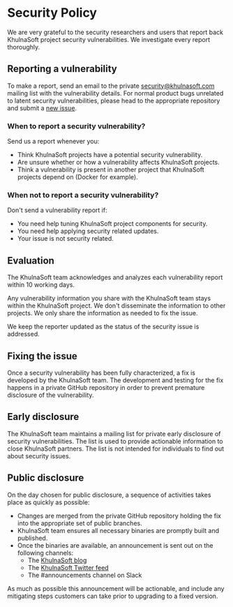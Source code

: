 # Security Policy
We are very grateful to the security researchers and users that report
back KhulnaSoft project security vulnerabilities. We investigate every report thoroughly.

## Reporting a vulnerability
To make a report, send an email to the private
[security@khulnasoft.com](mailto:security@khulnasoft.com)
mailing list with the vulnerability details. For normal product bugs
unrelated to latent security vulnerabilities, please head to
the appropriate repository and submit a [new issue](../../issues/new/choose).

### When to report a security vulnerability?

Send us a report whenever you:

- Think KhulnaSoft projects have a potential security vulnerability.
- Are unsure whether or how a vulnerability affects KhulnaSoft projects.
- Think a vulnerability is present in another project that KhulnaSoft projects
depend on (Docker for example).

### When not to report a security vulnerability?

Don't send a vulnerability report if:

- You need help tuning KhulnaSoft project components for security.
- You need help applying security related updates.
- Your issue is not security related.

## Evaluation

The KhulnaSoft team acknowledges and analyzes each vulnerability report within 10 working days.

Any vulnerability information you share with the KhulnaSoft team stays
within the KhulnaSoft project. We don't disseminate the information to other
projects. We only share the information as needed to fix the issue.

We keep the reporter updated as the status of the security issue is addressed.

## Fixing the issue

Once a security vulnerability has been fully characterized, a fix is developed by the KhulnaSoft team.
The development and testing for the fix happens in a private GitHub repository in order to prevent
premature disclosure of the vulnerability.

## Early disclosure

The KhulnaSoft team maintains a mailing list for private early disclosure of security vulnerabilities. 
The list is used to provide actionable information to close KhulnaSoft partners. The list is not intended 
for individuals to find out about security issues.

## Public disclosure

On the day chosen for public disclosure, a sequence of activities takes place as quickly as possible:

- Changes are merged from the private GitHub repository holding the fix into the appropriate set of public
branches.
- KhulnaSoft team ensures all necessary binaries are promptly built and published.
- Once the binaries are available, an announcement is sent out on the following channels:
  - The [KhulnaSoft blog](https://khulnasoft.com/blog/)
  - The [KhulnaSoft Twitter feed](https://twitter.com/khulnasoft)
  - The #announcements channel on Slack

As much as possible this announcement will be actionable, and include any mitigating steps customers can take prior to
upgrading to a fixed version. 
